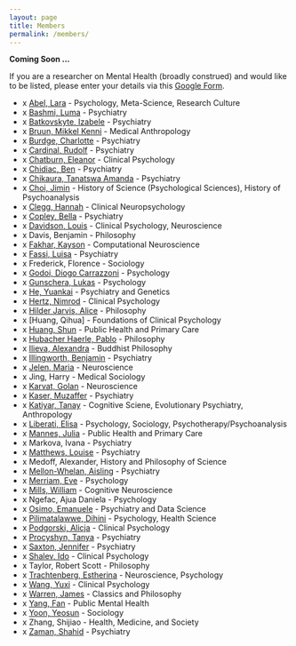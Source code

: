 ```yaml
---
layout: page
title: Members
permalink: /members/
---
```


**Coming Soon ...**

If you are a researcher on Mental Health (broadly construed) and would like to be listed, please enter your details via this
<a href="https://forms.gle/VsP4cMnh2SWxSjcq8" target="_blank">Google Form</a>.


- x [Abel, Lara](https://www.lara-abel.com) - Psychology, Meta-Science, Research Culture
- x [Bashmi, Luma](https://www.psychiatry.cam.ac.uk/staff/luma-bashmi) - Psychiatry
- x [Batkovskyte, Izabele](https://neuroscience.cam.ac.uk/member/ib477/) - Psychiatry
- x [Bruun, Mikkel Kenni](https://www.hms.hps.cam.ac.uk/staff/mikkel-kenni-bruun) - Medical Anthropology
- x [Burdge, Charlotte](https://www.psychiatry.cam.ac.uk/staff/charlotte-burdge) - Psychiatry
- x [Cardinal, Rudolf](https://orcid.org/0000-0002-8751-5167) - Psychiatry
- x [Chatburn, Eleanor](https://www.linkedin.com/in/eleanorchatburn/) - Clinical Psychology
- x [Chidiac, Ben](https://neuroscience.cam.ac.uk/member/bjc71/) - Psychiatry
- x [Chikaura, Tanatswa Amanda](https://www.autismresearchcentre.com/people/tanatswa-chikaura/) - Psychiatry
- x [Choi, Jimin](https://ehess.academia.edu/JIMINCHOI) - History of Science (Psychological Sciences), History of Psychoanalysis
- x [Clegg, Hannah](https://www.researchgate.net/profile/Hannah-Clegg-3) - Clinical Neuropsychology
- x [Copley, Bella](www.linkedin.com/in/bella-copley-095117239) - Psychiatry
- x [Davidson, Louis](linkedin.com/in/louis-davidson-4a906b231) - Clinical Psychology, Neuroscience
- x Davis, Benjamin - Philosophy
- x [Fakhar, Kayson](www.kaysonfakhar.com) - Computational Neuroscience
- x [Fassi, Luisa](https://luisafassi.github.io/) - Psychiatry
- x Frederick, Florence - Sociology
- x [Godoi, Diogo Carrazzoni](https://scholar.google.co.uk/citations?user=7EWJjZYAAAAJ&hl=en) - Psychology
- x [Gunschera, Lukas](www.lukasgunschera.com) - Psychology
- x [He, Yuankai](https://orcid.org/0000-0003-0212-6670) - Psychiatry and Genetics
- x [Hertz, Nimrod](https://scholar.google.co.il/citations?user=vRZbRWsAAAAJ&hl=en&oi=sra) - Clinical Psychology
- x [Hilder Jarvis, Alice](alicehilderjarvis.co.uk) - Philosophy
- x [Huang, Qihua] - Foundations of Clinical Psychology
- x [Huang, Shun](https://www.phpc.cam.ac.uk/staff/miss-shun-huang) - Public Health and Primary Care
- x [Hubacher Haerle, Pablo](https://www.pablohubacherhaerle.ch/) - Philosophy
- x [Ilieva, Alexandra](https://www.divinity.cam.ac.uk/directory/Ilieva-Aleksandra) - Buddhist Philosophy
- x [Illingworth, Benjamin](https://www.psychiatry.cam.ac.uk/staff/benjamin-illingworth) - Psychiatry
- x [Jelen, Maria](https://neuroscience.cam.ac.uk/member/mbj26/) - Neuroscience
- x Jing, Harry - Medical Sociology
- x [Karvat, Golan](https://www.mrc-cbu.cam.ac.uk/people/golan.karvat/) - Neuroscience
- x [Kaser, Muzaffer](https://www.psychiatry.cam.ac.uk/staff/dr-muzaffer-kaser) - Psychiatry
- x [Katiyar, Tanay](https://www.mrc-cbu.cam.ac.uk/people/tanay.katiyar/) - Cognitive Sciene, Evolutionary Psychiatry, Anthropology
- x [Liberati, Elisa](https://profiles.ucl.ac.uk/101664-elisa-liberati) - Psychology, Sociology, Psychotherapy/Psychoanalysis
- x [Mannes, Julia](https://orcid.org/0000-0002-2236-5970) - Public Health and Primary Care
- x Markova, Ivana - Psychiatry
- x [Matthews, Louise](https://www.linkedin.com/in/louise-matthews-de-beaulieu-33a5a61ab/) - Psychiatry
- x Medoff, Alexander, History and Philosophy of Science
- x [Mellon-Whelan, Aisling](https://www.biomindlab.co.uk/team/) - Psychiatry
- x [Merriam, Eve](https://www.autismresearchcentre.com/people/eve-merriam/) - Psychology
- x [Mills, William](https://www.mrc-cbu.cam.ac.uk/people/william.mills/) - Cognitive Neuroscience
- x Ngefac, Ajua Daniela - Psychology
- x [Osimo, Emanuele](https://www.cppds.org.uk/) - Psychiatry and Data Science
- x [Pilimatalawwe, Dihini](https://www.phpc.cam.ac.uk/staff/ms-dihini-pilimatalawwe) - Psychology, Health Science
- x [Podgorski, Alicja](https://www.linkedin.com/in/alicja-podgorski-a7798311/) - Clinical Psychology
- x [Procyshyn, Tanya](https://www.autismresearchcentre.com/people/tanya-procyshyn/) - Psychiatry
- x [Saxton, Jennifer](https://scholar.google.com/citations?user=ivDD6YQAAAAJ&hl=en) - Psychiatry
- x [Shalev, Ido](https://bsky.app/profile/idoshal.bsky.social) - Clinical Psychology
- x Taylor, Robert Scott - Philosophy
- x [Trachtenberg, Estherina](https://scholar.google.com/citations?user=IpVTP7UAAAAJ&hl=en) - Neuroscience, Psychology
- x [Wang, Yuxi](https://www.linkedin.com/in/yuxidaisywang) - Clinical Psychology
- x [Warren, James](https://www.classics.cam.ac.uk/directory/james-warren) - Classics and Philosophy
- x [Yang, Fan](https://www.phpc.cam.ac.uk/staff/mr-fan-yang) - Public Mental Health
- x [Yoon, Yeosun](https://www.phpc.cam.ac.uk/staff/dr-yeosun-yoon) - Sociology
- x Zhang, Shijiao - Health, Medicine, and Society
- x [Zaman, Shahid](https://www.psychiatry.cam.ac.uk/people/academic-staff) - Psychiatry
